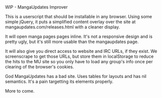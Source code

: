 WIP - MangaUpdates Improver

This is a userscript that should be installable in any browser.  Using some simple jQuery, it puts a simplified content overlay over the site at mangaupdates.com/releases.html with a cleaner display.

It will open manga pages pages inline.  It's not a responsive design and is pretty ugly, but it's still more usable than the mangaupdates page.

It will also give you direct access to website and IRC URLs, if they exist.  We screenscrape to get those URLs, but store them in localStorage to reduce the hits to the MU site so you only have to load any group's info once per clearing of the browser's cookies.

God MangaUpdates has a bad site.  Uses tables for layouts and has nil semantics.  It's a pain targetting its elements properly.

More to come.